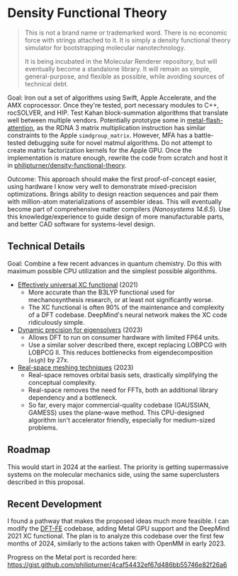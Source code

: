 # Density Functional Theory

> This is not a brand name or trademarked word. There is no economic force with strings attached to it. It is simply a density functional theory simulator for bootstrapping molecular nanotechnology.
>
> It is being incubated in the Molecular Renderer repository, but will eventually become a standalone library. It will remain as simple, general-purpose, and flexible as possible, while avoiding sources of technical debt.

Goal: Iron out a set of algorithms using Swift, Apple Accelerate, and the AMX coprocessor. Once they're tested, port necessary modules to C++, rocSOLVER, and HIP. Test Kahan block-summation algorithms that translate well between multiple vendors. Potentially prototype some in [metal-flash-attention](https://github.com/philipturner/metal-flash-attention), as the RDNA 3 matrix multiplication instruction has similar constraints to the Apple `simdgroup_matrix`. However, MFA has a battle-tested debugging suite for novel matmul algorithms.  Do not attempt to create matrix factorization kernels for the Apple GPU. Once the implementation is mature enough, rewrite the code from scratch and host it in [philipturner/density-functional-theory](https://github.com/philipturner/density-functional-theory).

Outcome: This approach should make the first proof-of-concept easier, using hardware I know very well to demonstrate mixed-precision optimizations. Brings ability to design reaction sequences and pair them with million-atom materializations of assembler ideas. This will eventually become part of comprehensive matter compilers (_Nanosystems 14.6.5_). Use this knowledge/experience to guide design of more manufacturable parts, and better CAD software for systems-level design.

## Technical Details

Goal: Combine a few recent advances in quantum chemistry. Do this with maximum possible CPU utilization and the simplest possible algorithms.
- [Effectively universal XC functional](https://www.science.org/doi/10.1126/science.abj6511) (2021)
  - More accurate than the B3LYP functional used for mechanosynthesis research, or at least not significantly worse.
  - The XC functional is often 90% of the maintenance and complexity of a DFT codebase. DeepMind's neural network makes the XC code ridiculously simple.
- [Dynamic precision for eigensolvers](https://pubs.acs.org/doi/10.1021/acs.jctc.2c00983) (2023)
  - Allows DFT to run on consumer hardware with limited FP64 units.
  - Use a similar solver described there, except replacing LOBPCG with LOBPCG II. This reduces bottlenecks from eigendecomposition (`eigh`) by 27x.
- [Real-space meshing techniques](https://arxiv.org/abs/cond-mat/0006239) (2023)
  - Real-space removes orbital basis sets, drastically simplifying the conceptual complexity.
  - Real-space removes the need for FFTs, both an additional library dependency and a bottleneck.
  - So far, every major commercial-quality codebase (GAUSSIAN, GAMESS) uses the plane-wave method. This CPU-designed algorithm isn't accelerator friendly, especially for medium-sized problems.

## Roadmap

This would start in 2024 at the earliest. The priority is getting supermassive systems on the molecular mechanics side, using the same superclusters described in this proposal.

## Recent Development

I found a pathway that makes the proposed ideas much more feasible. I can modify the [DFT-FE](https://github.com/dftfeDevelopers/dftfe) codebase, adding Metal GPU support and the DeepMind 2021 XC functional. The plan is to analyze this codebase over the first few months of 2024, similarly to the actions taken with OpenMM in early 2023.

Progress on the Metal port is recorded here: https://gist.github.com/philipturner/4caf54432ef67d486bb55746e82f26a6
